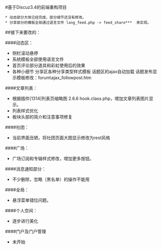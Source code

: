 #基于Discuz3.4的前端重构项目

	* 动态部分大体已经完成，部分细节还没有修改。
	* 分享部分的模板全部通过语言文件 lang_feed.php -> feed_share***  来实现。
	
	
##接下来要改的：

####动态区：
* 侧栏滚动悬停
* 系统模板全部使用语言文件
* 首页评论部分道具和彩虹使用后的效果
* 各种小细节
    分享区各种分享类型样式模板
    话题区的ajax自动加载
    话题发布显示模板修改：forum\ajax_followpost.htm
			
####文章列表：
* 根据插件[1314]列表页缩略图 2.6.6 hook.class.php，增加文章列表图片显示。
* 列表样式优化
* 板块头部的简介和注意事项修复
		
####社团：
* 当前界面丑陋，将社团页面大图显示修改为rest风格
		
####广场：
* 广场订阅和专辑样式修改，增加更多按钮。
		
####消息通知部分：
* 不少删除，忽略（黑名单）的操作不能用
		
####全局：
* 悬浮菜单错位问题。
			
####个人空间：
* 逐步进行美化
			
####门户及门户管理
* 未开始
